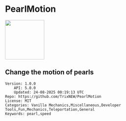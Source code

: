 # PearlMotion
<img src="https://raw.githubusercontent.com/TrixNEW/PearlMotion/3e03e05d39a703cb18544b721f78fa1d393384e5/icon.png" width="128" height="128" />

## Change the motion of pearls
```properties
Version: 1.0.0
    API: 5.0.0
    Updated: 24-08-2025 00:19:13 UTC
Repo: https://github.com/TrixNEW/PearlMotion
License: MIT
Categories: Vanilla Mechanics,Miscellaneous,Developer Tools,Fun,Mechanics,Teleportation,General
Keywords: pearl,speed
```